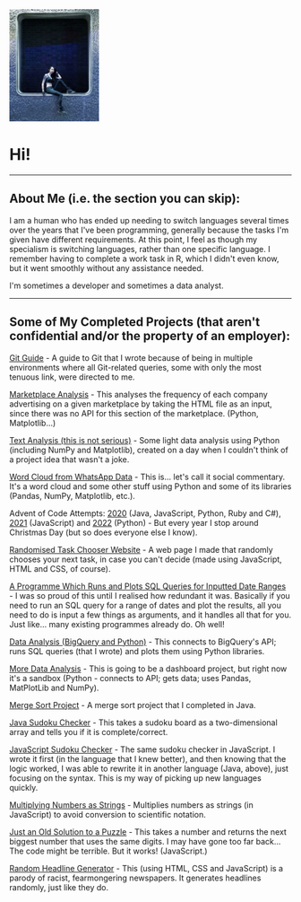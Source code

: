<img src='img3.jpg' alt='Photo of me' height='200'>

# Hi!

----

## About Me (i.e. the section you can skip):

I am a human who has ended up needing to switch languages several times over the years that I've been programming, generally because the tasks I'm given have different requirements. At this point, I feel as though my specialism is switching languages, rather than one specific language. I remember having to complete a work task in R, which I didn't even know, but it went smoothly without any assistance needed.

I'm sometimes a developer and sometimes a data analyst.

----

## Some of My Completed Projects (that aren't confidential and/or the property of an employer):

[Git Guide](https://github.com/Coletterbox/Git-Guide) - A guide to Git that I wrote because of being in multiple environments where all Git-related queries, some with only the most tenuous link, were directed to me.

[Marketplace Analysis](https://github.com/Coletterbox/Link-Tallying) - This analyses the frequency of each company advertising on a given marketplace by taking the HTML file as an input, since there was no API for this section of the marketplace. (Python, Matplotlib...) 

[Text Analysis (this is not serious)](https://github.com/Coletterbox/Text-Comparison) - Some light data analysis using Python (including NumPy and Matplotlib), created on a day when I couldn't think of a project idea that wasn't a joke.

[Word Cloud from WhatsApp Data](https://github.com/Coletterbox/Analysis-of-Some-Guy-s-Attempt-at-Small-Talk) - This is... let's call it social commentary. It's a word cloud and some other stuff using Python and some of its libraries (Pandas, NumPy, Matplotlib, etc.).

Advent of Code Attempts: [2020](https://github.com/Coletterbox/Advent-of-Code-2020) (Java, JavaScript, Python, Ruby and C#), [2021](https://github.com/Coletterbox/Advent-of-Code-2021) (JavaScript) and [2022](https://github.com/Coletterbox/Advent-of-Code-2022) (Python) - But every year I stop around Christmas Day (but so does everyone else I know).

[Randomised Task Chooser Website](https://coletterbox.github.io/Random-Task-Chooser/) - A web page I made that randomly chooses your next task, in case you can't decide (made using JavaScript, HTML and CSS, of course).

[A Programme Which Runs and Plots SQL Queries for Inputted Date Ranges](https://github.com/Coletterbox/Run-and-Plot-an-SQL-Query-for-Multiple-Dates/blob/main/Run%20and%20Plot%20SQL%20Query%20For%20Multiple%20Dates.ipynb) - I was so proud of this until I realised how redundant it was. Basically if you need to run an SQL query for a range of dates and plot the results, all you need to do is input a few things as arguments, and it handles all that for you. Just like... many existing programmes already do. Oh well!

[Data Analysis (BigQuery and Python)](https://github.com/Coletterbox/More-BigQuery-with-Python/blob/main/dashboardDraft1.ipynb) - This connects to BigQuery's API; runs SQL queries (that I wrote) and plots them using Python libraries.

[More Data Analysis](https://github.com/Coletterbox/A-Google-Sheets-Dashboard) - This is going to be a dashboard project, but right now it's a sandbox (Python - connects to API; gets data; uses Pandas, MatPlotLib and NumPy).

[Merge Sort Project](https://github.com/Coletterbox/MergeSort/blob/master/CombineAndSortArrays.java) - A merge sort project that I completed in Java.

[Java Sudoku Checker](https://github.com/Coletterbox/SudokuCheckerJava/blob/master/src/main/java/com/test/crss/CheckBoard.java) - This takes a sudoku board as a two-dimensional array and tells you if it is complete/correct.

[JavaScript Sudoku Checker](https://github.com/Coletterbox/Sudoku-Checker/blob/master/sudoku1.js) - The same sudoku checker in JavaScript. I wrote it first (in the language that I knew better), and then knowing that the logic worked, I was able to rewrite it in another language (Java, above), just focusing on the syntax. This is my way of picking up new languages quickly.

[Multiplying Numbers as Strings](https://github.com/Coletterbox/Multiplying-Numbers-as-Strings/blob/master/script.js) - Multiplies numbers as strings (in JavaScript) to avoid conversion to scientific notation.

[Just an Old Solution to a Puzzle](https://github.com/Coletterbox/Slightly-Bigger-Numbers) - This takes a number and returns the next biggest number that uses the same digits. I may have gone too far back... The code might be terrible. But it works! (JavaScript.)

[Random Headline Generator](https://coletterbox.github.io/headline-generator) - This (using HTML, CSS and JavaScript) is a parody of racist, fearmongering newspapers. It generates headlines randomly, just like they do.
